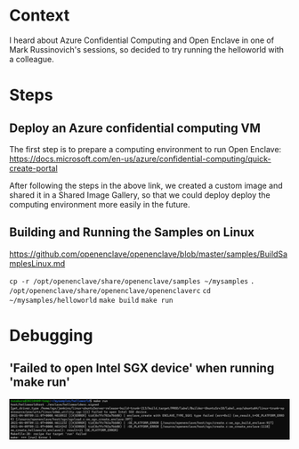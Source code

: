 # Context
I heard about Azure Confidential Computing and Open Enclave in one of Mark Russinovich's sessions, so decided to try running the helloworld with a colleague.

# Steps
## Deploy an Azure confidential computing VM
The first step is to prepare a computing environment to run Open Enclave:
https://docs.microsoft.com/en-us/azure/confidential-computing/quick-create-portal

After following the steps in the above link, we created a custom image and shared it in a Shared Image Gallery, so that we could deploy deploy the computing environment more easily in the future.

## Building and Running the Samples on Linux

https://github.com/openenclave/openenclave/blob/master/samples/BuildSamplesLinux.md

`cp -r /opt/openenclave/share/openenclave/samples ~/mysamples`
`. /opt/openenclave/share/openenclave/openenclaverc`
`cd ~/mysamples/helloworld`
`make build`
`make run`

# Debugging
## 'Failed to open Intel SGX device' when running 'make run'
![](2021-04-09-18-13-07.png)
